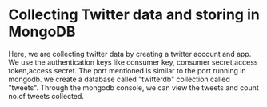 # Collecting Twitter data and storing in MongoDB
Here, we are collecting twitter data by creating a twitter account and app.
We use the authentication keys like consumer key, consumer secret,access token,access secret.
The port mentioned is similar to the port running in mongodb.
we create a database called "twitterdb" collection called "tweets". 
Through the mongodb console, we can view the tweets and count no.of tweets collected.
